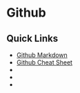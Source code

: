 # Github

## Quick Links

 * [Github Markdown](https://guides.github.com/features/mastering-markdown/)
 * [Github Cheat Sheet](https://github.com/JoeyTravel/GitHub/blob/master/github-git-cheat-sheet.pdf)
 * []()
 * []()
 * []()
